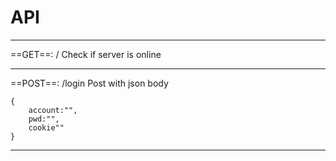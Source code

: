 # API
---
==GET==: /
Check if server is online

---
==POST==: /login
Post with json body
```
{
    account:"",
    pwd:"",
    cookie""
}
```

---
